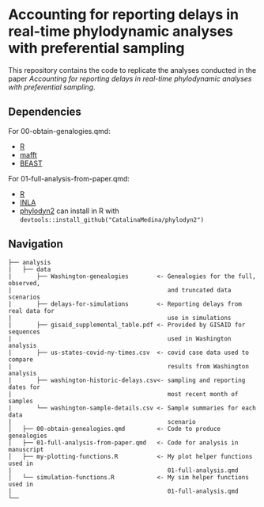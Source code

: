# Accounting for reporting delays in real-time phylodynamic analyses with preferential sampling

This repository contains the code to replicate the analyses conducted in the paper *Accounting for reporting delays in real-time phylodynamic analyses with preferential sampling*.

## Dependencies

For 00-obtain-genalogies.qmd:

- [R](https://www.r-project.org/)
- [mafft](https://mafft.cbrc.jp/alignment/software/)
- [BEAST](https://beast.community/)

For 01-full-analysis-from-paper.qmd:

- [R](https://www.r-project.org/)
- [INLA](https://www.r-inla.org/download-install)
- [phylodyn2](https://github.com/CatalinaMedina/phylodyn2) can install in R with `devtools::install_github("CatalinaMedina/phylodyn2")`

## Navigation

```
├── analysis                              
|   ├── data 
|       ├── Washington-genealogies        <- Genealogies for the full, observed,
|                                            and truncated data scenarios
|       ├── delays-for-simulations        <- Reporting delays from real data for
|                                            use in simulations
|       ├── gisaid_supplemental_table.pdf <- Provided by GISAID for sequences
|                                            used in Washington analysis
|       ├── us-states-covid-ny-times.csv  <- covid case data used to compare
|                                            results from Washington analysis
|       ├── washington-historic-delays.csv<- sampling and reporting dates for 
|                                            most recent month of samples
|       └── washington-sample-details.csv <- Sample summaries for each data
|                                            scenario
│   ├── 00-obtain-genealogies.qmd         <- Code to produce genealogies
│   ├── 01-full-analysis-from-paper.qmd   <- Code for analysis in manuscript 
│   ├── my-plotting-functions.R           <- My plot helper functions used in
|                                            01-full-analysis.qmd
│   └── simulation-functions.R            <- My sim helper functions used in 
|                                            01-full-analysis.qmd
└──     
```